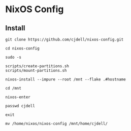 # NixOS Config

## Install

    git clone https://github.com/cjdell/nixos-config.git

    cd nixos-config

    sudo -s

    scripts/create-partitions.sh
    scripts/mount-partitions.sh

    nixos-install --impure --root /mnt --flake .#hostname

    cd /mnt

    nixos-enter

    passwd cjdell

    exit

    mv /home/nixos/nixos-config /mnt/home/cjdell/
